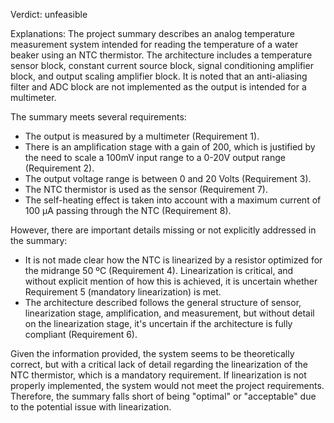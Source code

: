 Verdict: unfeasible

Explanations: 
The project summary describes an analog temperature measurement system intended for reading the temperature of a water beaker using an NTC thermistor. The architecture includes a temperature sensor block, constant current source block, signal conditioning amplifier block, and output scaling amplifier block. It is noted that an anti-aliasing filter and ADC block are not implemented as the output is intended for a multimeter.

The summary meets several requirements:
- The output is measured by a multimeter (Requirement 1).
- There is an amplification stage with a gain of 200, which is justified by the need to scale a 100mV input range to a 0-20V output range (Requirement 2).
- The output voltage range is between 0 and 20 Volts (Requirement 3).
- The NTC thermistor is used as the sensor (Requirement 7).
- The self-heating effect is taken into account with a maximum current of 100 µA passing through the NTC (Requirement 8).

However, there are important details missing or not explicitly addressed in the summary:
- It is not made clear how the NTC is linearized by a resistor optimized for the midrange 50 ºC (Requirement 4). Linearization is critical, and without explicit mention of how this is achieved, it is uncertain whether Requirement 5 (mandatory linearization) is met.
- The architecture described follows the general structure of sensor, linearization stage, amplification, and measurement, but without detail on the linearization stage, it's uncertain if the architecture is fully compliant (Requirement 6).

Given the information provided, the system seems to be theoretically correct, but with a critical lack of detail regarding the linearization of the NTC thermistor, which is a mandatory requirement. If linearization is not properly implemented, the system would not meet the project requirements. Therefore, the summary falls short of being "optimal" or "acceptable" due to the potential issue with linearization.
